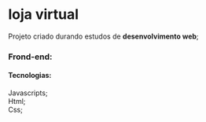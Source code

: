 # loja virtual

Projeto criado durando estudos de **desenvolvimento web**;

### Frond-end:
#### Tecnologias:

Javascripts;
<br>
Html;
<br>
Css;
